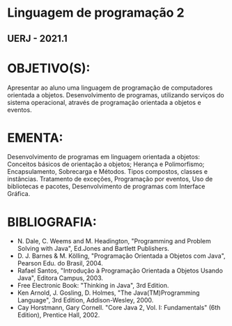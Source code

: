 # Linguagem de programação 2  
## UERJ - 2021.1

# OBJETIVO(S):

Apresentar ao aluno uma linguagem de programação de computadores orientada a objetos. Desenvolvimento de programas, utilizando serviços do sistema operacional, através de programação orientada a objetos e eventos.

# EMENTA:

Desenvolvimento de programas em linguagem orientada a objetos: Conceitos básicos de orientação a objetos; Herança e Polimorfismo; Encapsulamento, Sobrecarga e Métodos. Tipos compostos, classes e instâncias. Tratamento de exceções, Programação por eventos, Uso de bibliotecas e pacotes, Desenvolvimento de programas com Interface Gráfica.

# BIBLIOGRAFIA:

- N. Dale, C. Weems and M. Headington, "Programming and Problem Solving with Java", Ed.Jones and Bartlett Publishers.
- D. J. Barnes & M. Kölling, "Programação Orientada a Objetos com Java", Pearson Edu. do Brasil, 2004.
- Rafael Santos, "Introdução à Programação Orientada a Objetos Usando Java", Editora Campus, 2003.
- Free Electronic Book: "Thinking in Java", 3rd Edition.
- Ken Arnold, J. Gosling, D. Holmes, "The Java(TM)Programming Language", 3rd Edition, Addison-Wesley, 2000.
- Cay Horstmann, Gary Cornell. "Core Java 2, Vol. I: Fundamentals" (6th Edition), Prentice Hall, 2002.
